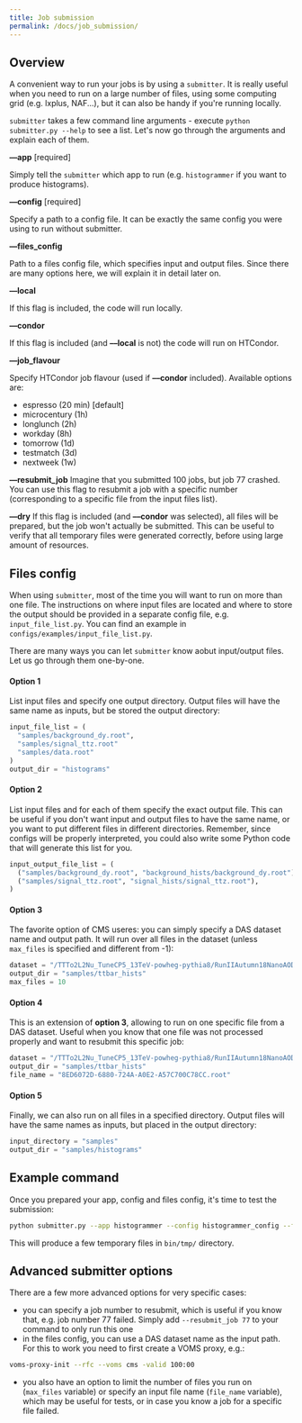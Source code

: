 ```yaml
---
title: Job submission
permalink: /docs/job_submission/
---
```


## Overview

A convenient way to run your jobs is by using a `submitter`. It is really useful when you need to run on a large number of files, using some computing grid (e.g. lxplus, NAF...), but it can also be handy if you're running locally.

`submitter` takes a few command line arguments - execute `python submitter.py --help` to see a list. Let's now go through the arguments and explain each of them.

**&ndash;&ndash;app** [required]

Simply tell the `submitter` which app to run (e.g. `histogrammer` if you want to produce histograms).

**&ndash;&ndash;config** [required]

Specify a path to a config file. It can be exactly the same config you were using to run without submitter.

**&ndash;&ndash;files_config**

Path to a files config file, which specifies input and output files. Since there are many options here, we will explain it in detail later on.

**&ndash;&ndash;local**

If this flag is included, the code will run locally.

**&ndash;&ndash;condor**

If this flag is included (and **&ndash;&ndash;local** is not) the code will run on HTCondor.

**&ndash;&ndash;job_flavour**

Specify HTCondor job flavour (used if **&ndash;&ndash;condor** included). Available options are:
- espresso (20 min) [default]
- microcentury (1h)
- longlunch (2h)
- workday (8h)
- tomorrow (1d)
- testmatch (3d)
- nextweek (1w)

**&ndash;&ndash;resubmit_job**
Imagine that you submitted 100 jobs, but job 77 crashed. You can use this flag to resubmit a job with a specific number (corresponding to a specific file from the input files list).

**&ndash;&ndash;dry**
If this flag is included (and **&ndash;&ndash;condor** was selected), all files will be prepared, but the job won't actually be submitted. This can be useful to verify that all temporary files were generated correctly, before using large amount of resources.

## Files config

When using `submitter`, most of the time you will want to run on more than one file. The instructions on where input files are located and where to store the output should be provided in a separate config file, e.g. `input_file_list.py`. You can find an example in `configs/examples/input_file_list.py`.

There are many ways you can let `submitter` know aobut input/output files. Let us go through them one-by-one.

#### Option 1

List input files and specify one output directory. Output files will have the same name as inputs, but be stored the output directory:

```python
input_file_list = (
  "samples/background_dy.root",
  "samples/signal_ttz.root"
  "samples/data.root"
)
output_dir = "histograms"
```

#### Option 2

List input files and for each of them specify the exact output file. This can be useful if you don't want input and output files to have the same name, or you want to put different files in different directories. Remember, since configs will be properly interpreted, you could also write some Python code that will generate this list for you.

```python
input_output_file_list = (
  ("samples/background_dy.root", "background_hists/background_dy.root"),
  ("samples/signal_ttz.root", "signal_hists/signal_ttz.root"),
)
```

#### Option 3

The favorite option of CMS useres: you can simply specify a DAS dataset name and output path. It will run over all files in the dataset (unless `max_files` is specified and different from -1):

```python
dataset = "/TTTo2L2Nu_TuneCP5_13TeV-powheg-pythia8/RunIIAutumn18NanoAODv7-Nano02Apr2020_102X_upgrade2018_realistic_v21-v1/NANOAODSIM"
output_dir = "samples/ttbar_hists"
max_files = 10
```

#### Option 4

This is an extension of **option 3**, allowing to run on one specific file from a DAS dataset. Useful when you know that one file was not processed properly and want to resubmit this specific job:

```python
dataset = "/TTTo2L2Nu_TuneCP5_13TeV-powheg-pythia8/RunIIAutumn18NanoAODv7-Nano02Apr2020_102X_upgrade2018_realistic_v21-v1/NANOAODSIM"
output_dir = "samples/ttbar_hists"
file_name = "8ED6072D-6880-724A-A0E2-A57C700C78CC.root"
```

#### Option 5

Finally, we can also run on all files in a specified directory. Output files will have the same names as inputs, but placed in the output directory:

```python
input_directory = "samples"
output_dir = "samples/histograms"
```

## Example command

Once you prepared your app, config and files config, it's time to test the submission:

```bash
python submitter.py --app histogrammer --config histogrammer_config --files_config input_file_list --condor --dry
```

This will produce a few temporary files in `bin/tmp/` directory.

## Advanced submitter options

There are a few more advanced options for very specific cases:
- you can specify a job number to resubmit, which is useful if you know that, e.g. job number 77 failed. Simply add `--resubmit_job 77` to your command to only run this one
- in the files config, you can use a DAS dataset name as the input path. For this to work you need to first create a VOMS proxy, e.g.:

```bash
voms-proxy-init --rfc --voms cms -valid 100:00
```
- you also have an option to limit the number of files you run on (`max_files` variable) or specify an input file name (`file_name` variable), which may be useful for tests, or in case you know a job for a specific file failed.

